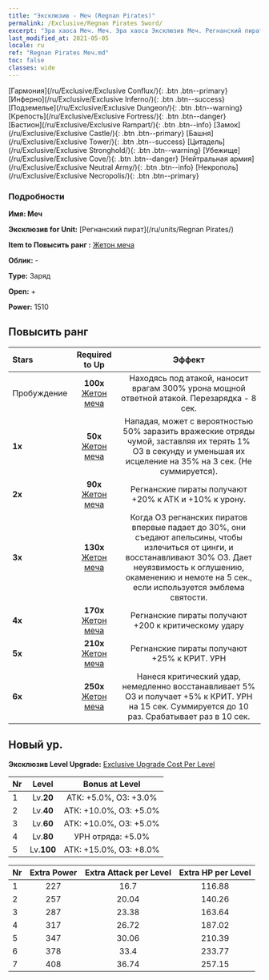 ```yaml
---
title: "Эксклюзив - Меч (Regnan Pirates)"
permalink: /Exclusive/Regnan Pirates Sword/
excerpt: "Эра хаоса Меч. Меч. Эра хаоса Эксклюзив Меч. Регнанский пират Эксклюзив."
last_modified_at: 2021-05-05
locale: ru
ref: "Regnan Pirates Меч.md"
toc: false
classes: wide
---
```

 [Гармония](/ru/Exclusive/Exclusive Conflux/){: .btn .btn--primary} [Инферно](/ru/Exclusive/Exclusive Inferno/){: .btn .btn--success} [Подземелье](/ru/Exclusive/Exclusive Dungeon/){: .btn .btn--warning} [Крепость](/ru/Exclusive/Exclusive Fortress/){: .btn .btn--danger} [Бастион](/ru/Exclusive/Exclusive Rampart/){: .btn .btn--info} [Замок](/ru/Exclusive/Exclusive Castle/){: .btn .btn--primary} [Башня](/ru/Exclusive/Exclusive Tower/){: .btn .btn--success} [Цитадель](/ru/Exclusive/Exclusive Stronghold/){: .btn .btn--warning} [Убежище](/ru/Exclusive/Exclusive Cove/){: .btn .btn--danger} [Нейтральная армия](/ru/Exclusive/Exclusive Neutral Army/){: .btn .btn--info} [Некрополь](/ru/Exclusive/Exclusive Necropolis/){: .btn .btn--primary} 

### Подробности
 **Имя: Меч** 

 **Эксклюзив for Unit:** [Регнанский пират](/ru/units/Regnan Pirates/) 

 **Item to Повысить ранг :** [Жетон меча](/ItemsRU/con_912/)

 **Облик:** -

 **Type:** Заряд

 **Open:** +

 **Power:** 1510

## Повысить ранг 

  |     Stars    |  Required to Up | Эффект |
  |:-------------|:---------------:|:---------------:|
  |  Пробуждение  | **100x** [Жетон меча](/ItemsRU/con_912/) | Находясь под атакой, наносит врагам 300% урона мощной ответной атакой. Перезарядка - 8 сек. |
  | **1x** <i class="fas fa-star"/> | **50x** [Жетон меча](/ItemsRU/con_912/) | Нападая, может с вероятностью 50% заразить вражеские отряды чумой, заставляя их терять 1% ОЗ в секунду и уменьшая их исцеление на 35% на 3 сек. (Не суммируется). |
  | **2x** <i class="fas fa-star"/> | **90x** [Жетон меча](/ItemsRU/con_912/) | Регнанские пираты получают +20% к АТК и +10% к урону. |
  | **3x** <i class="fas fa-star"/> | **130x** [Жетон меча](/ItemsRU/con_912/) | Когда ОЗ регнанских пиратов впервые падает до 30%, они съедают апельсины, чтобы излечиться от цинги, и восстанавливают 30% ОЗ. Дает неуязвимость к оглушению, окаменению и немоте на 5 сек., если используется эмблема святости. |
  | **4x** <i class="fas fa-star"/> | **170x** [Жетон меча](/ItemsRU/con_912/) | Регнанские пираты получают +200 к критическому удару |
  | **5x** <i class="fas fa-star"/> | **210x** [Жетон меча](/ItemsRU/con_912/) | Регнанские пираты получают +25% к КРИТ. УРН |
  | **6x** <i class="fas fa-star"/> | **250x** [Жетон меча](/ItemsRU/con_912/) | Нанеся критический удар, немедленно восстанавливает 5% ОЗ и получает +5% к КРИТ. УРН на 15 сек. Суммируется до 10 раз. Срабатывает раз в 10 сек. |


## Новый ур.
 **Эксклюзив Level Upgrade:** [Exclusive Upgrade Cost Per Level](/Exclusive/ExclusiveUpgradeCostPerLevel/)

  |  Nr  |   Level  | Bonus at Level |
  |:-----|:--------:|:--------------:|
  | 1 | Lv.**20** | АТК: +5.0%, ОЗ: +3.0% |
  | 2 | Lv.**40** | АТК: +10.0%, ОЗ: +5.0% |
  | 3 | Lv.**60** | АТК: +10.0%, ОЗ: +5.0% |
  | 4 | Lv.**80** | УРН отряда: +5.0% |
  | 5 | Lv.**100** | АТК: +15.0%, ОЗ: +8.0% |


  |  Nr  |  Extra Power | Extra Attack per Level | Extra HP per Level |
  |:-----|:--------:|:--------:|:--------:|
  | 1 | 227 | 16.7 | 116.88 |
  | 2 | 257 | 20.04 | 140.26 |
  | 3 | 287 | 23.38 | 163.64 |
  | 4 | 317 | 26.72 | 187.02 |
  | 5 | 347 | 30.06 | 210.39 |
  | 6 | 378 | 33.4 | 233.77 |
  | 7 | 408 | 36.74 | 257.15 |


